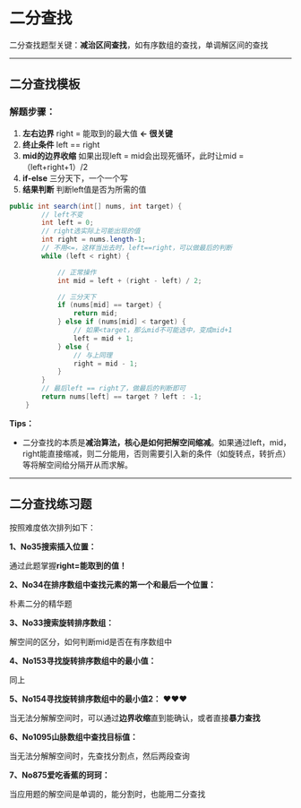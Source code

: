 

# 二分查找

二分查找题型关键：**减治区间查找**，如有序数组的查找，单调解区间的查找

------

## 二分查找模板

### 解题步骤：

1. **左右边界** right = 能取到的最大值 **← 很关键**
2. **终止条件** left == right
3. **mid的边界收缩** 如果出现left = mid会出现死循环，此时让mid = （left+right+1）/2
4. **if-else** 三分天下，一个一个写
5. **结果判断** 判断left值是否为所需的值

```java
public int search(int[] nums, int target) {
        // left不变
        int left = 0;
        // right选实际上可能出现的值
        int right = nums.length-1;
        // 不用<=，这样当出去时，left==right，可以做最后的判断
        while (left < right) {

            // 正常操作
            int mid = left + (right - left) / 2;

            // 三分天下
            if (nums[mid] == target) {
                return mid;
            } else if (nums[mid] < target) {
                // 如果<target，那么mid不可能选中，变成mid+1
                left = mid + 1;
            } else {
                // 与上同理
                right = mid - 1;
            }
        }
        // 最后left == right了，做最后的判断即可
        return nums[left] == target ? left : -1;
    }
```
**Tips：**

- 二分查找的本质是**减治算法，核心是如何把解空间缩减**。如果通过left，mid，right能直接缩减，则二分能用，否则需要引入新的条件（如旋转点，转折点）等将解空间给分隔开从而求解。

------

## 二分查找练习题

按照难度依次排列如下：

**1、No35搜索插入位置：**

通过此题掌握**right=能取到的值！**

**2、No34在排序数组中查找元素的第一个和最后一个位置：**

朴素二分的精华题

**3、No33搜索旋转排序数组：**

解空间的区分，如何判断mid是否在有序数组中

**4、No153寻找旋转排序数组中的最小值：**

同上

**5、No154寻找旋转排序数组中的最小值2：** ❤❤❤

当无法分解解空间时，可以通过**边界收缩**直到能确认，或者直接**暴力查找**

**6、No1095山脉数组中查找目标值：**

当无法分解解空间时，先查找分割点，然后两段查询

**7、No875爱吃香蕉的珂珂：**

当应用题的解空间是单调的，能分割时，也能用二分查找